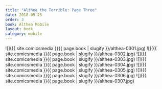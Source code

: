 ```yaml
---
title: "Althea the Terrible: Page Three"
date: 2018-05-25
order: 3
book: Althea Mobile
layout: book
category: mobile
---
```

![]({{ site.comicsmedia }}{{ page.book | slugify }}/althea-0301.jpg)
![]({{ site.comicsmedia }}{{ page.book | slugify }}/althea-0302.jpg)
![]({{ site.comicsmedia }}{{ page.book | slugify }}/althea-0303.jpg)
![]({{ site.comicsmedia }}{{ page.book | slugify }}/althea-0304.jpg)
![]({{ site.comicsmedia }}{{ page.book | slugify }}/althea-0305.jpg)
![]({{ site.comicsmedia }}{{ page.book | slugify }}/althea-0306.jpg)
![]({{ site.comicsmedia }}{{ page.book | slugify }}/althea-0307.jpg)
